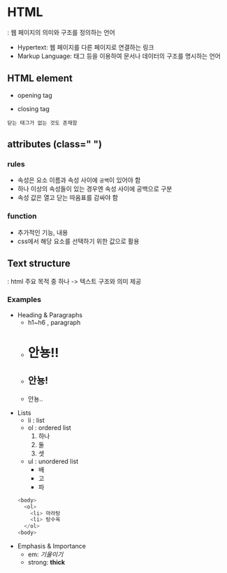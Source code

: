 # HTML
: 웹 페이지의 의미와 구조를 정의하는 언어  
- Hypertext: 웹 페이지를 다른 페이지로 연결하는 링크 
- Markup Language: 태그 등을 이용하여 문서나 데이터의 구조를 명시하는 언어 

## HTML element 
- opening tag <p>
- closing tag </p>
```
닫는 태그가 없는 것도 존재함
```
## attributes (class=" ")
### rules
- 속성은 요소 이름과 속성 사이에 `공백`이 있어야 함
- 하나 이상의 속성들이 있는 경우엔 속성 사이에 공백으로 구분
- 속성 값은 열고 닫는 따옴표를 감싸야 함

### function
- 추가적인 기능, 내용
- css에서 해당 요소를 선택하기 위한 값으로 활용

## Text structure
: html 주요 목적 중 하나 -> 텍스트 구조와 의미 제공
### Examples
- Heading & Paragraphs
  - h1~h6 , paragraph
  - <h1> 안뇽!!
  - <h2> 안뇽!
  - <p> 안뇽..
- Lists
  - li : list
  - ol : ordered list
    1. 하나
    2. 둘
    3. 셋
  - ul : unordered list 
    - 배
    - 고
    - 파
  ```python
  <body>
    <ol>
      <li> 마라탕
      <li> 탕수육
    </ol>
  <body>
  ```
- Emphasis & Importance
  - em: <em>기울이기</em>
  - strong: <strong>thick</strong>
  
